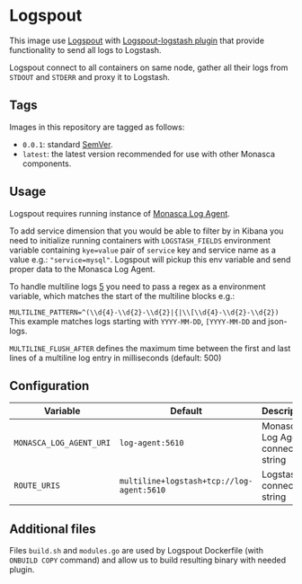 Logspout
========

This image use [Logspout][1] with [Logspout-logstash plugin][2] that provide
functionality to send all logs to Logstash.

Logspout connect to all containers on same node, gather all their logs
from `STDOUT` and `STDERR` and proxy it to Logstash.

Tags
----

Images in this repository are tagged as follows:

* `0.0.1`: standard [SemVer][3].
* `latest`: the latest version recommended for use with other Monasca components.

Usage
-----

Logspout requires running instance of [Monasca Log Agent][4].

To add service dimension that you would be able to filter by in Kibana
you need to initialize running containers with `LOGSTASH_FIELDS` environment
variable containing `kye=value` pair of `service` key and service name
as a value e.g.: `"service=mysql"`.
Logspout will pickup this env variable and send proper data
to the Monasca Log Agent.

To handle multiline logs [5] you need to pass a regex as a environment variable,
which matches the start of the multiline blocks e.g.:

`MULTILINE_PATTERN=^(\\d{4}-\\d{2}-\\d{2}|{|\\[\\d{4}-\\d{2}-\\d{2})`
This example matches logs starting with `YYYY-MM-DD`, `[YYYY-MM-DD` and json-logs.

`MULTILINE_FLUSH_AFTER` defines the maximum time between the first and last lines
of a multiline log entry in milliseconds (default: 500)

Configuration
-------------

|        Variable         |                 Default                   |             Description             |
|-------------------------|-------------------------------------------|-------------------------------------|
| `MONASCA_LOG_AGENT_URI` | `log-agent:5610`                          | Monasca Log Agent connection string |
| `ROUTE_URIS`            | `multiline+logstash+tcp://log-agent:5610` | Logstash connection string          |

Additional files
----------------

Files `build.sh` and `modules.go` are used by Logspout Dockerfile
(with `ONBUILD COPY` command) and allow us to build resulting binary
with needed plugin.

[1]: https://github.com/gliderlabs/logspout
[2]: https://github.com/looplab/logspout-logstash
[3]: http://semver.org/
[4]: https://github.com/monasca/monasca-docker/tree/master/monasca-log-agent
[5]: https://github.com/gliderlabs/logspout/#multiline-logging
